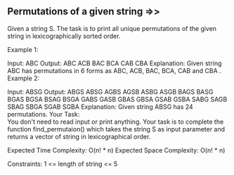 Permutations of a given string =>>
-----------------------------  



Given a string S. The task is to print all unique permutations of the given string in lexicographically sorted order.

Example 1:

Input: ABC
Output:
ABC ACB BAC BCA CAB CBA
Explanation:
Given string ABC has permutations in 6 
forms as ABC, ACB, BAC, BCA, CAB and CBA .
Example 2:

Input: ABSG
Output:
ABGS ABSG AGBS AGSB ASBG ASGB BAGS 
BASG BGAS BGSA BSAG BSGA GABS GASB 
GBAS GBSA GSAB GSBA SABG SAGB SBAG 
SBGA SGAB SGBA
Explanation:
Given string ABSG has 24 permutations.
Your Task:  
You don't need to read input or print anything. Your task is to complete the function find_permutaion() which takes the string S as input parameter and returns a vector of string in lexicographical order.

Expected Time Complexity: O(n! * n)
Expected Space Complexity: O(n! * n)

Constraints:
1 <= length of string <= 5
